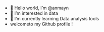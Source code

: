 - 👋 Hello world, I’m @anmayn
- 👀 I’m interested in data 
- 🌱 I’m currently learning Data analysis tools 
-  welcometo my Github profile !
